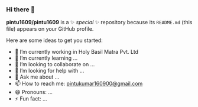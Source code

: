 ### Hi there 👋

**pintu1609/pintu1609** is a ✨ _special_ ✨ repository because its `README.md` (this file) appears on your GitHub profile.

Here are some ideas to get you started:

- 🔭 I’m currently working in Holy Basil Matra Pvt. Ltd
- 🌱 I’m currently learning ...
- 👯 I’m looking to collaborate on ...
- 🤔 I’m looking for help with ...
- 💬 Ask me about ...
- 📫 How to reach me: pintukumar160900@gmail.com
- 😄 Pronouns: ...
- ⚡ Fun fact: ...
